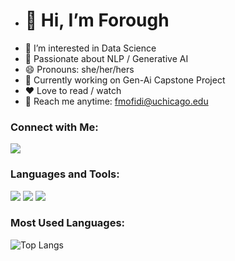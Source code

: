 
- # 👋 Hi, I’m Forough
- 👀 I’m interested in Data Science
- 🌱 Passionate about NLP / Generative AI 
- 😄 Pronouns: she/her/hers
- 📝 Currently working on Gen-Ai Capstone Project
-  ❤️ Love to read / watch   
- 📧 Reach me anytime:  fmofidi@uchicago.edu


### Connect with Me:

[![](https://img.shields.io/badge/LinkedIn-yourname-0A66C2?style=flat&logo=linkedin&logoColor=white)](https://www.linkedin.com/in/forough-mofidi)




### Languages and Tools:

![](https://img.shields.io/badge/MySQL-MySQL-blue)
![](https://img.shields.io/badge/Python-Python-yellow)
![](https://img.shields.io/badge/R-R-blue)


### Most Used Languages:
![Top Langs](https://github-readme-stats.vercel.app/api/top-langs/?username=yourusername&layout=compact)


<!---
Foroughmo/Foroughmo is a ✨ special ✨ repository because its `README.md` (this file) appears on your GitHub profile.
You can click the Preview link to take a look at your changes.
--->

